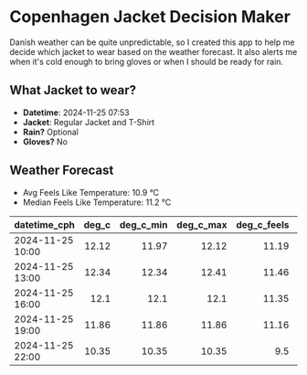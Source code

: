 
# Copenhagen Jacket Decision Maker

Danish weather can be quite unpredictable, so I created this app to help me decide which jacket to wear based on the weather forecast. 
It also alerts me when it's cold enough to bring gloves or when I should be ready for rain.

## What Jacket to wear?

- **Datetime**: 2024-11-25 07:53
- **Jacket**: Regular Jacket and T-Shirt
- **Rain?** Optional
- **Gloves?** No

## Weather Forecast
- Avg Feels Like Temperature: 10.9 °C
- Median Feels Like Temperature: 11.2 °C

| datetime_cph     |   deg_c |   deg_c_min |   deg_c_max |   deg_c_feels | weather   | wind   | rain   |
|:-----------------|--------:|------------:|------------:|--------------:|:----------|:-------|:-------|
| 2024-11-25 10:00 |   12.12 |       11.97 |       12.12 |         11.19 | Clouds    | High   | None   |
| 2024-11-25 13:00 |   12.34 |       12.34 |       12.41 |         11.46 | Clouds    | High   | None   |
| 2024-11-25 16:00 |   12.1  |       12.1  |       12.1  |         11.35 | Clouds    | High   | None   |
| 2024-11-25 19:00 |   11.86 |       11.86 |       11.86 |         11.16 | Rain      | High   | Low    |
| 2024-11-25 22:00 |   10.35 |       10.35 |       10.35 |          9.5  | Rain      | Medium | Low    |
        